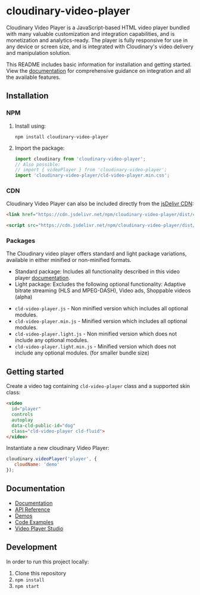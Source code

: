 # cloudinary-video-player

Cloudinary Video Player is a JavaScript-based HTML video player bundled with many valuable customization and integration capabilities, and is monetization and analytics-ready. The player is fully responsive for use in any device or screen size, and is integrated with Cloudinary's video delivery and manipulation solution.

This README includes basic information for installation and getting started. View the [documentation](https://cloudinary.com/documentation/cloudinary_video_player) for comprehensive guidance on integration and all the available features.

## Installation

### NPM
1. Install using:

   ```shell
   npm install cloudinary-video-player
   ```
1. Import the package:

   ```js
   import cloudinary from 'cloudinary-video-player';
   // Also possible:
   // import { videoPlayer } from 'cloudinary-video-player';
   import 'cloudinary-video-player/cld-video-player.min.css';
   ```

### CDN

Cloudinary Video Player can also be included directly from the [jsDelivr CDN](https://www.jsdelivr.com/):

```html
<link href="https://cdn.jsdelivr.net/npm/cloudinary-video-player/dist/cld-video-player.min.css" rel="stylesheet">

<script src="https://cdn.jsdelivr.net/npm/cloudinary-video-player/dist/cld-video-player.min.js" type="text/javascript"></script>
```

### Packages

The Cloudinary video player offers standard and light package variations, available in either minified or non-minified formats.
* Standard package: Includes all functionality described in this video player [documentation](https://cloudinary.com/documentation/cloudinary_video_player).  
* Light package: Excludes the following optional functionality: Adaptive bitrate streaming (HLS and MPEG-DASH), Video ads, Shoppable videos (alpha)  

- `cld-video-player.js` - Non minified version which includes all optional modules.
- `cld-video-player.min.js` - Minified version which includes all optional modules.
- `cld-video-player.light.js` - Non minified version which does not include any optional modules.
- `cld-video-player.light.min.js` - Minified version which does not include any optional modules. (for smaller bundle size)


## Getting started

Create a video tag containing `cld-video-player` class and a supported skin class:
```html
<video
  id="player"
  controls
  autoplay
  data-cld-public-id="dog"
  class="cld-video-player cld-fluid">
</video>
```

Instantiate a new cloudinary Video Player:
```javascript
cloudinary.videoPlayer('player', {
   cloudName: 'demo'
});
```

## Documentation
- [Documentation](https://cloudinary.com/documentation/cloudinary_video_player)
- [API Reference](https://cloudinary.com/documentation/video_player_api_reference)
- [Demos](https://cloudinary.com/demos?filter=videos)
- [Code Examples](https://cloudinary.github.io/cloudinary-video-player/)
- [Video Player Studio](https://studio.cloudinary.com/) 

## Development
In order to run this project locally:
1. Clone this repository
1. `npm install`
1. `npm start`

